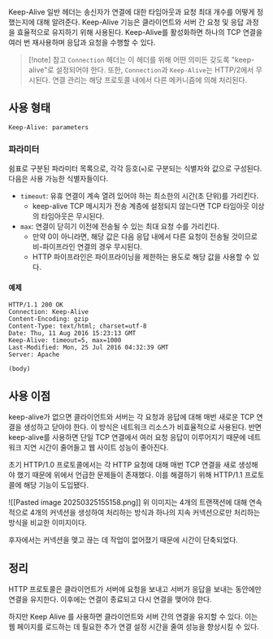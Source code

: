 Keep-Alive 일반 헤더는 송신자가 연결에 대한 타임아웃과 요청 최대 개수를 어떻게 정했는지에 대해 알려준다.
Keep-Alive 기능은 클라이언트와 서버 간 요청 및 응답 과정을 효율적으로 유지하기 위해 사용된다.
Keep-Alive를 활성화하면 하나의 TCP 연결을 여러 번 재사용하며 응답과 요청을 수행할 수 있다.

> [!note] 참고
> `Connection` 헤더는 이 헤더를 위해 어떤 의미든 갖도록 "keep-alive"로 설정되어야 한다. 또한, `Connection`과 `Keep-Alive`는 HTTP/2에서 무시된다.
> 연결 관리는 해당 프로토콜 내에서 다른 메커니즘에 의해 처리된다.

## 사용 형태

```
Keep-Alive: parameters
```

### 파라미터
쉼표로 구분된 파라미터 목록으로, 각각 등호(`=`)로 구분되는 식별자와 값으로 구성된다. 다음은 사용 가능한 식별자들이다.
- `timeout`: 유휴 연결이 계속 열려 있어야 하는 최소한의 시간(초 단위)를 가리킨다.
	- keep-alive TCP 메시지가 전송 계층에 설정되지 않는다면 TCP 타임아웃 이상의 타임아웃은 무시된다.
- `max`: 연결이 닫히기 이전에 전송될 수 있는 최대 요청 수를 가리킨다.
	- 만약 0이 아니라면, 해당 값은 다음 응답 내에서 다른 요청이 전송될 것이므로 비-파이프라인 연결의 경우 무시된다.
	- HTTP 파이프라인은 파이프라이닝을 제한하는 용도로 해당 값을 사용할 수 있다.

#### 예제
```
HTTP/1.1 200 OK
Connection: Keep-Alive
Content-Encoding: gzip
Content-Type: text/html; charset=utf-8
Date: Thu, 11 Aug 2016 15:23:13 GMT
Keep-Alive: timeout=5, max=1000
Last-Modified: Mon, 25 Jul 2016 04:32:39 GMT
Server: Apache

(body)
```

## 사용 이점

keep-alive가 없으면 클라이언트와 서버는 각 요청과 응답에 대해 매번 새로운 TCP 연결을 생성하고 닫아야 한다. 이 방식은 네트워크 리소스가 비효율적으로 사용된다.
반면 keep-alive를 사용하면 단일 TCP 연결에서 여러 요청 응답이 이루어지기 때문에 네트워크 지연 시간이 줄어들고 웹 사이트 성능이 좋아진다.

초기 HTTP/1.0 프로토콜에서는 각 HTTP 요청에 대해 매번 TCP 연결을 새로 생성해야 했기 때문에 위에서 언급한 문제들이 존재했다. 이를 해결하기 위해 HTTP/1.1 프로토콜에 해당 기능이 도입됐다.

![[Pasted image 20250325155158.png]]
위 이미지는 4개의 트랜잭션에 대해 연속적으로 4개의 커넥션을 생성하여 처리하는 방식과 하나의 지속 커넥션으로만 처리하는 방식을 비교한 이미지이다.

후자에서는 커넥션을 맺고 끊는 데 작업이 없어졌기 때문에 시간이 단축되었다.

## 정리

HTTP 프로토콜은 클라이언트가 서버에 요청을 보내고 서버가 응답을 보내는 동안에만 연결을 유지한다. 이후에는 연결이 종료되고 다시 연결을 맺어야 한다.

하지만 Keep Alive 를 사용하면 클라이언트와 서버 간의 연결을 유지할 수 있다. 이는 웹 페이지를 로드하는 데 필요한 추가 연결 설정 시간을 줄여 성능을 향상시킬 수 있다.